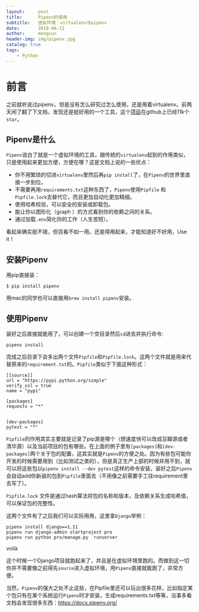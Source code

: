 ```yaml
---
layout:     post
title:      Pipenv的使用
subtitle:   虚拟环境：virtualenv与pipenv
date:       2018-06-11
author:     mengxun
header-img: img/pipenv.jpg
catalog: true
tags:
    - Python
---
```



# 前言

之前就听说过pipenv，但是没有怎么研究过怎么使用，还是用着virtualenv。前两天闲了翻了下文档，发现还是挺好用的一个工具，这个[项目](https://github.com/pypa/pipenv)在github上已经11k个`star`。

## Pipenv是什么

`Pipenv`说白了就是一个虚拟环境的工具，跟传统的`virtualenv`起到的作用类似，只是使用起来更加方便，方便在哪？这是文档上说的一些优点：
- 你不用繁琐的切进`virtualenv`里然后再`pip install`了，在`Pipenv`的世界里直接一步到位。
- 不需要再用`requirements.txt`这种东西了，`Pipenv`使用`Pipfile` 和`Pipfile.lock`去替代它，而且更加自动化更加精细。
- 使用哈希校验，可以安全的安装或卸载包。
- 能让你以图形化（graph ）的方式看到你的依赖之间的关系。
- 通过加载`.env`简化你的工作（人生苦短）。

看起来确实挺不错，但百看不如一用。还是得用起来，才能知道好不好用，Use it！

## 安装Pipenv

用pip直接装：

```
$ pip install pipenv
```

用mac的同学也可以直接用`brew install pipenv`安装。

## 使用Pipenv

装好之后直接就能用了，可以创建一个空目录然后`cd`进去并执行命令:

```
pipenv install
```

完成之后目录下会多出两个文件`Pipfile`和`Pipfile.lock`。这两个文件就是用来代替原来的`requirement.txt`的。`Pipfile`类似于下面这种形式：
```
[[source]]
url = "https://pypi.python.org/simple"
verify_ssl = true
name = "pypi"

[packages]
requests = "*"


[dev-packages]
pytest = "*"
```

`Pipfile`的作用其实主要就是记录了pip源是哪个（想速度快可以改成豆瓣源或者清华源）以及当前项目的包有哪些。在上面的例子里有`[packages]`和`[dev-packages]`两个关于包的配置，这其实就是`Pipenv`的方便之处。因为有些包可能你开发的时候需要用到（比如测试之类的），但是真正生产上部的时候并用不到，就可以将这些包以`pipenv install --dev pytest`这样的命令安装，装好之后`Pipenv`会自动add你新装的包到`Pipfile`里面去（不用像之前需要手工往requirement里去写了）。

`Pipfile.lock` 文件是通过hash算法将包的名称和版本，及依赖关系生成哈希值，可以保证包的完整性。

这两个文件有了之后我们可以实际用用，这里拿`Django`举例：

```
pipenv install django==1.11
pipenv run django-admin startproject pro
pipenv run python pro/manage.py  runserver
```

voilà

这个时候一个Django项目就跑起来了，并且是在虚拟环境里跑的。而做到这一切你并不需要像之前得先`source`进入虚拟环境，用`Pipenv`直接就能跑了，非常方便。

当然，`Pipenv`的强大之处不止这些，在Pipfile里还可以玩出很多花样，比如指定某个包只有在某个系统运行`Pipenv`时才安装，生成requirements.txt等等，没事多看文档会发现很多东西：https://docs.pipenv.org/


